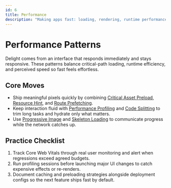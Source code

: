 ```yaml
---
id: 6
title: Performance
description: "Making apps fast: loading, rendering, runtime performance."
---
```

# Performance Patterns

Delight comes from an interface that responds immediately and stays responsive. These patterns balance critical-path loading, runtime efficiency, and perceived speed so fast feels effortless.

## Core Moves

- Ship meaningful pixels quickly by combining [Critical Asset Preload](/critical-asset-preload), [Resource Hint](/resource-hint), and [Route Prefetching](/route-prefetching).
- Keep interaction fluid with [Performance Profiling](/performance-profiling) and [Code Splitting](/code-splitting) to trim long tasks and hydrate only what matters.
- Use [Progressive Image](/progressive-image) and [Skeleton Loading](/skeleton-loading) to communicate progress while the network catches up.

## Practice Checklist

1. Track Core Web Vitals through real user monitoring and alert when regressions exceed agreed budgets.
2. Run profiling sessions before launching major UI changes to catch expensive effects or re-renders.
3. Document caching and preloading strategies alongside deployment configs so the next feature ships fast by default.

